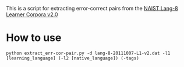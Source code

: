This is a script for extracting error-correct pairs from the [NAIST Lang-8 Learner Corpora v2.0]()

# How to use
~~~
python extract_err-cor-pair.py -d lang-8-20111007-L1-v2.dat -l1 [learning_language] (-l2 [native_language]) (-tags)
~~~
